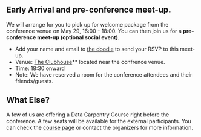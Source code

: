 ## Early Arrival and pre-conference meet-up.

We will arrange for you to pick up for welcome package from the conference venue on May 29, 16:00 - 18:00. You can then join us for a **pre-conference meet-up (optional social event)**.

- Add your name and email to [the doodle](https://doodle.com/poll/37i357fyd8ard9d6) to send your RSVP to this meet-up.
- Venue: [The Clubhouse](https://goo.gl/maps/kDyypb2bbmq)** located near the confrence venue.
- Time: 18:30 onward
- Note: We have reserved a room for the conference attendees and their friends/guests.

## What Else?

A few of us are offering a Data Carpentry Course right before the conference. A few seats will be available for the external participants. You can check the [course page](https://malvikasharan.github.io/2018-05-28-Dublin) or contact the organizers for more information.


